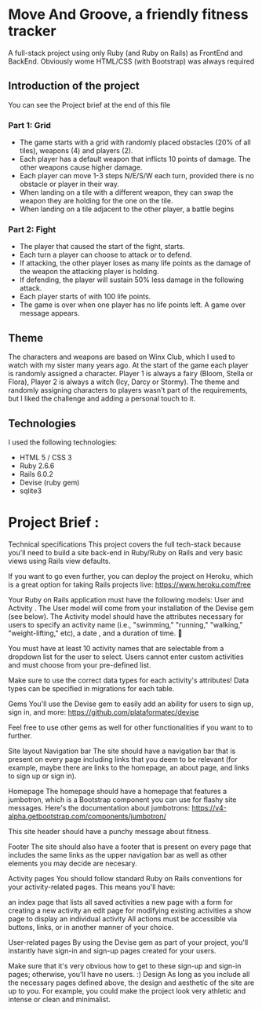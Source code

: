 # Move And Groove, a friendly fitness tracker

A full-stack project using only Ruby (and Ruby on Rails) as FrontEnd and BackEnd. 
Obviously wome HTML/CSS (with Bootstrap) was always required

## Introduction of the project 

You can see the Project brief at the end of this file

### Part 1: Grid
* The game starts with a grid with randomly placed obstacles (20% of all tiles), weapons (4) and players (2). 
* Each player has a default weapon that inflicts 10 points of damage. The other weapons cause higher damage. 
* Each player can move 1-3 steps N/E/S/W each turn, provided there is no obstacle or player in their way. 
* When landing on a tile with a different weapon, they can swap the weapon they are holding for the one on the tile.
* When landing on a tile adjacent to the other player, a battle begins 

### Part 2: Fight
* The player that caused the start of the fight, starts. 
* Each turn a player can choose to attack or to defend. 
* If attacking, the other player loses as many life points as the damage of the weapon the attacking player is holding.
* If defending, the player will sustain 50% less damage in the following attack.
* Each player starts of with 100 life points. 
* The game is over when one player has no life points left. A game over message appears. 


## Theme
The characters and weapons are based on Winx Club, which I used to watch with my sister many years ago. At the start of the game each player is randomly assigned a character. Player 1 is always a fairy (Bloom, Stella or Flora), Player 2 is always a witch (Icy, Darcy or Stormy). The theme and randomly assigning characters to players wasn't part of the requirements, but I liked the challenge and adding a personal touch to it.  

## Technologies
I used the following technologies:
* HTML 5 / CSS 3
* Ruby 2.6.6
* Rails 6.0.2
* Devise (ruby gem)
* sqlite3

# Project Brief :
Technical specifications
This project covers the full tech-stack because you'll need to build a site back-end in Ruby/Ruby on Rails and very basic views using Rails view defaults.

If you want to go even further, you can deploy the project on Heroku, which is a great option for taking Rails projects live: https://www.heroku.com/free

Your Ruby on Rails application must have the following models:  User  and  Activity . The  User  model will come from your installation of the Devise gem (see below). The  Activity  model should have the attributes necessary for users to specify an activity  name  (i.e., "swimming," "running," "walking," "weight-lifting," etc), a  date  , and a  duration  of time. 🏃

You must have at least 10 activity names that are selectable from a dropdown list for the user to select. Users cannot enter custom activities and must choose from your pre-defined list.

Make sure to use the correct data types for each activity's attributes! Data types can be specified in migrations for each table.

Gems
You'll use the Devise gem to easily add an ability for users to sign up, sign in, and more: https://github.com/plataformatec/devise

Feel free to use other gems as well for other functionalities if you want to to further.

Site layout
Navigation bar
The site should have a navigation bar that is present on every page including links that you deem to be relevant (for example, maybe there are links to the homepage, an about page, and links to sign up or sign in).

Homepage
The homepage should have a homepage that features a jumbotron, which is a Bootstrap component you can use for flashy site messages. Here's the documentation about jumbotrons: https://v4-alpha.getbootstrap.com/components/jumbotron/

This site header should have a punchy message about fitness.

Footer
The site should also have a footer that is present on every page that includes the same links as the upper navigation bar as well as other elements you may decide are necesary.

Activity pages
You should follow standard Ruby on Rails conventions for your activity-related pages. This means you'll have:

an  index  page that lists all saved activities
a  new  page with a form for creating a new activity
an  edit  page for modifying existing activities
a  show  page to display an individual activity
All actions must be accessible via buttons, links, or in another manner of your choice.

User-related pages
By using the Devise gem as part of your project, you'll instantly have sign-in and sign-up pages created for your users.

Make sure that it's very obvious how to get to these sign-up and sign-in pages; otherwise, you'll have no users. :)
Design
As long as you include all the necessary pages defined above, the design and aesthetic of the site are up to you. For example, you could make the project look very athletic and intense or clean and minimalist.
